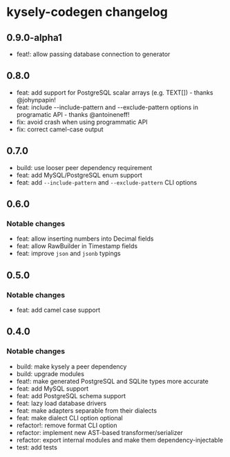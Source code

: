 # kysely-codegen changelog

## 0.9.0-alpha1

- feat!: allow passing database connection to generator

## 0.8.0

- feat: add support for PostgreSQL scalar arrays (e.g. TEXT[]) - thanks @johynpapin!
- feat: include --include-pattern and --exclude-pattern options in programatic API - thanks @antoineneff!
- fix: avoid crash when using programmatic API
- fix: correct camel-case output

## 0.7.0

- build: use looser peer dependency requirement
- feat: add MySQL/PostgreSQL enum support
- feat: add `--include-pattern` and `--exclude-pattern` CLI options

## 0.6.0

### Notable changes

- feat: allow inserting numbers into Decimal fields
- feat: allow RawBuilder in Timestamp fields
- feat: improve `json` and `jsonb` typings

## 0.5.0

### Notable changes

- feat: add camel case support

## 0.4.0

### Notable changes

- build: make kysely a peer dependency
- build: upgrade modules
- feat!: make generated PostgreSQL and SQLite types more accurate
- feat: add MySQL support
- feat: add PostgreSQL schema support
- feat: lazy load database drivers
- feat: make adapters separable from their dialects
- feat: make dialect CLI option optional
- refactor!: remove format CLI option
- refactor: implement new AST-based transformer/serializer
- refactor: export internal modules and make them dependency-injectable
- test: add tests
